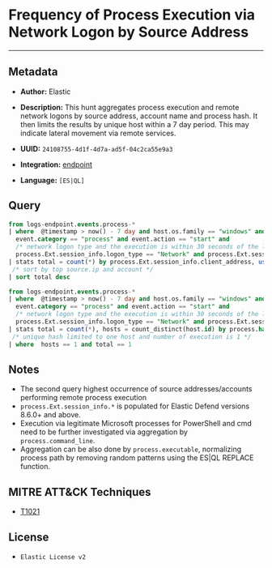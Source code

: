 # Frequency of Process Execution via Network Logon by Source Address

---

## Metadata

- **Author:** Elastic
- **Description:** This hunt aggregates process execution and remote network logons by source address, account name and process hash. It then limits the results by unique host within a 7 day period. This may indicate lateral movement via remote services.

- **UUID:** `24108755-4d1f-4d7a-ad5f-04c2ca55e9a3`
- **Integration:** [endpoint](https://docs.elastic.co/integrations/endpoint)
- **Language:** `[ES|QL]`

## Query

```sql
from logs-endpoint.events.process-*
| where  @timestamp > now() - 7 day and host.os.family == "windows" and
  event.category == "process" and event.action == "start" and
  /* network logon type and the execution is within 30 seconds of the logon time */
  process.Ext.session_info.logon_type == "Network" and process.Ext.session_info.relative_logon_time <= 30
| stats total = count(*) by process.Ext.session_info.client_address, user.name
 /* sort by top source.ip and account */
| sort total desc
```

```sql
from logs-endpoint.events.process-*
| where  @timestamp > now() - 7 day and host.os.family == "windows" and
  event.category == "process" and event.action == "start" and
  /* network logon type and the execution is within 30 seconds of the logon time */
  process.Ext.session_info.logon_type == "Network" and process.Ext.session_info.relative_logon_time <= 30
| stats total = count(*), hosts = count_distinct(host.id) by process.hash.sha256, process.Ext.session_info.client_address, user.name, process.parent.name
 /* unique hash limited to one host and number of execution is 1 */
| where  hosts == 1 and total == 1
```

## Notes

- The second query highest occurrence of source addresses/accounts performing remote process execution
- `process.Ext.session_info.*` is populated for Elastic Defend versions 8.6.0+ and above.
- Execution via legitimate Microsoft processes for PowerShell and cmd need to be further investigated via aggregation by `process.command_line`.
- Aggregation can be also done by `process.executable`, normalizing process path by removing random patterns using the ES|QL REPLACE function.
## MITRE ATT&CK Techniques

- [T1021](https://attack.mitre.org/techniques/T1021)

## License

- `Elastic License v2`

